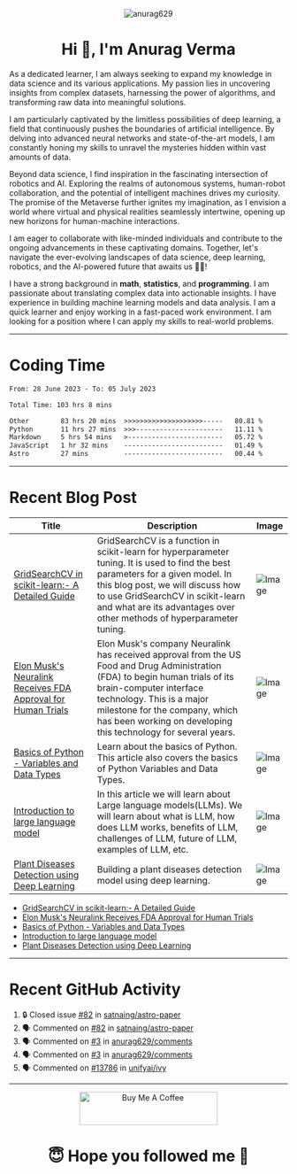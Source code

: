 

<p align="center"> <img src="https://komarev.com/ghpvc/?username=anurag629&label=Profile%20views&color=0e75b6&style=flat" alt="anurag629" /> </p>

<h1 align="center">Hi 👋, I'm Anurag Verma</h1>


As a dedicated learner, I am always seeking to expand my knowledge in data science and its various applications. My passion lies in uncovering insights from complex datasets, harnessing the power of algorithms, and transforming raw data into meaningful solutions.

I am particularly captivated by the limitless possibilities of deep learning, a field that continuously pushes the boundaries of artificial intelligence. By delving into advanced neural networks and state-of-the-art models, I am constantly honing my skills to unravel the mysteries hidden within vast amounts of data.

Beyond data science, I find inspiration in the fascinating intersection of robotics and AI. Exploring the realms of autonomous systems, human-robot collaboration, and the potential of intelligent machines drives my curiosity. The promise of the Metaverse further ignites my imagination, as I envision a world where virtual and physical realities seamlessly intertwine, opening up new horizons for human-machine interactions.

I am eager to collaborate with like-minded individuals and contribute to the ongoing advancements in these captivating domains. Together, let's navigate the ever-evolving landscapes of data science, deep learning, robotics, and the AI-powered future that awaits us 🚀🌐!

I have a strong background in **math**, **statistics**, and **programming**. I am passionate about translating complex data into actionable insights. I have experience in building machine learning models and data analysis. I am a quick learner and enjoy working in a fast-paced work environment. I am looking for a position where I can apply my skills to real-world problems.

---

# Coding Time 
<!--START_SECTION:waka-->

```txt
From: 28 June 2023 - To: 05 July 2023

Total Time: 103 hrs 8 mins

Other        83 hrs 20 mins  >>>>>>>>>>>>>>>>>>>>-----   80.81 %
Python       11 hrs 27 mins  >>>----------------------   11.11 %
Markdown     5 hrs 54 mins   >------------------------   05.72 %
JavaScript   1 hr 32 mins    -------------------------   01.49 %
Astro        27 mins         -------------------------   00.44 %
```

<!--END_SECTION:waka-->


---
# Recent Blog Post


<!--START_SECTION:latest_blog_posts-->

<!--START_SECTION:latest_blog_posts-->
| Title | Description | Image |
| --- | --- | --- |
| [GridSearchCV in scikit-learn:- A Detailed Guide](https://www.codercops.tech/posts/gridsearchcv-in-scikit-learn-a-detailed-guide/) | GridSearchCV is a function in scikit-learn for hyperparameter tuning. It is used to find the best parameters for a given model. In this blog post, we will discuss how to use GridSearchCV in scikit-learn and what are its advantages over other methods of hyperparameter tuning. | ![Image](/images\GridSearchCV_in_scikit_learn___A_Detailed_Guide.jpg) |
| [Elon Musk's Neuralink Receives FDA Approval for Human Trials](https://www.codercops.tech/posts/elon-musks-neuralink-receives-fda-approval-for-human-trials/) | Elon Musk's company Neuralink has received approval from the US Food and Drug Administration (FDA) to begin human trials of its brain-computer interface technology. This is a major milestone for the company, which has been working on developing this technology for several years. | ![Image](/images\Elon_Musk_s_Neuralink_Receives_FDA_Approval_for_Human_Trials.jpg) |
| [Basics of Python - Variables and Data Types](https://www.codercops.tech/posts/python-basics-of-python-variables-and-data-types/) | Learn about the basics of Python. This article also covers the basics of Python Variables and Data Types. | ![Image](/images\Basics_of_Python___Variables_and_Data_Types.jpg) |
| [Introduction to large language model](https://www.codercops.tech/posts/introduction-to-large-language-model/) | In this article we will learn about Large language models(LLMs). We will learn about what is LLM, how does LLM works, benefits of LLM, challenges of LLM, future of LLM, examples of LLM, etc. | ![Image](/images\Introduction_to_large_language_model.jpg) |
| [Plant Diseases Detection using Deep Learning](https://www.codercops.tech/posts/plant-diseases-detection-using-deep-learning/) | Building a plant diseases detection model using deep learning. | ![Image](/images\Plant_Diseases_Detection_using_Deep_Learning.jpg) |


<!--END_SECTION:latest_blog_posts-->

<!-- BLOG-POST-LIST:START -->
- [GridSearchCV in scikit-learn:- A Detailed Guide](https://www.codercops.tech/posts/gridsearchcv-in-scikit-learn-a-detailed-guide/)
- [Elon Musk&#39;s Neuralink Receives FDA Approval for Human Trials](https://www.codercops.tech/posts/elon-musks-neuralink-receives-fda-approval-for-human-trials/)
- [Basics of Python - Variables and Data Types](https://www.codercops.tech/posts/python-basics-of-python-variables-and-data-types/)
- [Introduction to large language model](https://www.codercops.tech/posts/introduction-to-large-language-model/)
- [Plant Diseases Detection using Deep Learning](https://www.codercops.tech/posts/plant-diseases-detection-using-deep-learning/)
<!-- BLOG-POST-LIST:END -->


---

# Recent GitHub Activity
<!--START_SECTION:activity-->
1. 🔒 Closed issue [#82](https://github.com/satnaing/astro-paper/issues/82) in [satnaing/astro-paper](https://github.com/satnaing/astro-paper)
2. 🗣 Commented on [#82](https://github.com/satnaing/astro-paper/issues/82) in [satnaing/astro-paper](https://github.com/satnaing/astro-paper)
3. 🗣 Commented on [#3](https://github.com/anurag629/comments/issues/3) in [anurag629/comments](https://github.com/anurag629/comments)
4. 🗣 Commented on [#3](https://github.com/anurag629/comments/issues/3) in [anurag629/comments](https://github.com/anurag629/comments)
5. 🗣 Commented on [#13786](https://github.com/unifyai/ivy/issues/13786) in [unifyai/ivy](https://github.com/unifyai/ivy)
<!--END_SECTION:activity-->

---

<p align="center"> 
<a href="https://www.buymeacoffee.com/anurag629" target="_blank"><img src="https://cdn.buymeacoffee.com/buttons/default-orange.png" alt="Buy Me A Coffee" height="60" width="250"></a>
</p>


<h1 align="center"> 😇 Hope you followed me 🥰  </h1>
